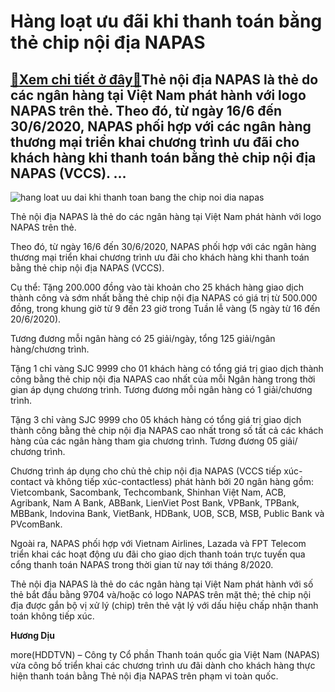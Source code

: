Hàng loạt ưu đãi khi thanh toán bằng thẻ chip nội địa NAPAS
===========================================================

[:gift:Xem chi tiết ở đây:gift:](https://hddtvn.com/hang-loat-uu-dai-khi-thanh-toan-bang-the-chip-noi-dia-napas/)Thẻ nội địa NAPAS là thẻ do các ngân hàng tại Việt Nam phát hành với logo NAPAS trên thẻ. Theo đó, từ ngày 16/6 đến 30/6/2020, NAPAS phối hợp với các ngân hàng thương mại triển khai chương trình ưu đãi cho khách hàng khi thanh toán bằng thẻ chip nội địa NAPAS (VCCS). …
--------------------------------------------------------------------------------------------------------------------------------------------------------------------------------------------------------------------------------------------------------------------------------





![hang loat uu dai khi thanh toan bang the chip noi dia napas](https://haiquanonline.com.vn/stores/news_dataimages/diulth/062020/15/09/in_article/2514_The_noi_dia_Napas_Contactles_6.jpg?rt=20200615093036 "Hàng loạt ưu đãi khi thanh toán bằng thẻ chip nội địa NAPAS")


Thẻ nội địa NAPAS là thẻ do các ngân hàng tại Việt Nam phát hành với logo NAPAS trên thẻ.



Theo đó, từ ngày 16/6 đến 30/6/2020, NAPAS phối hợp với các ngân hàng thương mại triển khai chương trình ưu đãi cho khách hàng khi thanh toán bằng thẻ chip nội địa NAPAS (VCCS).


Cụ thể: Tặng 200.000 đồng vào tài khoản cho 25 khách hàng giao dịch thành công và sớm nhất bằng thẻ chip nội địa NAPAS có giá trị từ 500.000 đồng, trong khung giờ từ 9 đến 23 giờ trong Tuần lễ vàng (5 ngày từ 16 đến 20/6/2020).


Tương đương mỗi ngân hàng có 25 giải/ngày, tổng 125 giải/ngân hàng/chương trình.


Tặng 1 chỉ vàng SJC 9999 cho 01 khách hàng có tổng giá trị giao dịch thành công bằng thẻ chip nội địa NAPAS cao nhất của mỗi Ngân hàng trong thời gian áp dụng chương trình. Tương đương mỗi ngân hàng có 1 giải/chương trình.


Tặng 3 chỉ vàng SJC 9999 cho 05 khách hàng có tổng giá trị giao dịch thành công bằng thẻ chip nội địa NAPAS cao nhất trong số tất cả các khách hàng của các ngân hàng tham gia chương trình. Tương đương 05 giải/ chương trình.


Chương trình áp dụng cho chủ thẻ chip nội địa NAPAS (VCCS tiếp xúc-contact và không tiếp xúc-contactless) phát hành bởi 20 ngân hàng gồm: Vietcombank, Sacombank, Techcombank, Shinhan Việt Nam, ACB, Agribank, Nam A Bank, ABBank, LienViet Post Bank, VPBank, TPBank, MBBank, Indovina Bank, VietBank, HDBank, UOB, SCB, MSB, Public Bank và PVcomBank.


Ngoài ra, NAPAS phối hợp với Vietnam Airlines, Lazada và FPT Telecom triển khai các hoạt động ưu đãi cho giao dịch thanh toán trực tuyến qua cổng thanh toán NAPAS trong thời gian từ nay tới tháng 8/2020.


Thẻ nội địa NAPAS là thẻ do các ngân hàng tại Việt Nam phát hành với số thẻ bắt đầu bằng 9704 và/hoặc có logo NAPAS trên mặt thẻ; thẻ chip nội địa được gắn bộ vị xử lý (chip) trên thẻ vật lý với dấu hiệu chấp nhận thanh toán không tiếp xúc.




**Hương Dịu**



more(HDDTVN) – Công ty Cổ phần Thanh toán quốc gia Việt Nam (NAPAS) vừa công bố triển khai các chương trình ưu đãi dành cho khách hàng thực hiện thanh toán bằng Thẻ nội địa NAPAS trên phạm vi toàn quốc.

